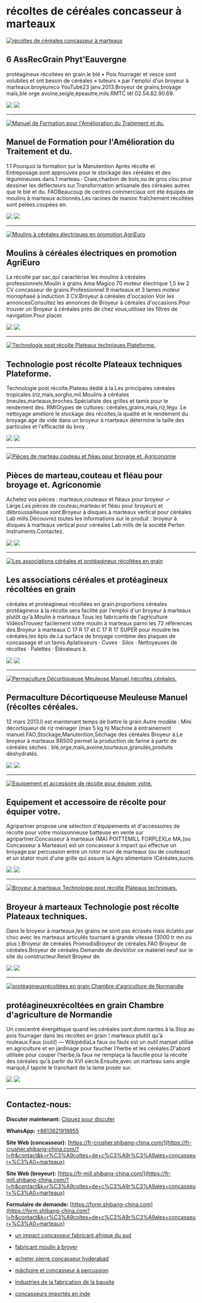 # récoltes de céréales concasseur à marteaux

<a href="https://swt.shibang-china.com/?l=fr&img&k=r%C3%A9coltes+de+c%C3%A9r%C3%A9ales+concasseur+%C3%A0+marteaux" target="_blank">![récoltes de céréales concasseur à marteaux](http://static.shibang-china.com/all-800x300/1264.jpg)</a>

## 6 AssRecGrain Phyt&#39;Eauvergne
protéagineux récoltées en grain.le blé.• Pois fourrager et vesce sont volubiles et ont besoin de céréales « tuteurs ».par l&#39;emploi d&#39;un broyeur à marteaux.broyeureco YouTube23 janv.2013.Broyeur de grains,broyage maïs,blé orge avoine,seigle,épeautre,mils.RMTC tél 02.54.82.90.69.


<a href="https://whatsapp.shibangsoft.com/WhatsApp.php" target="_blank" title="WhatsApp">![](http://static.shibang-china.com/icon/whatsapp.png)</a> <a href="https://swt.shibang-china.com/?l=fr&icon&k=r%C3%A9coltes+de+c%C3%A9r%C3%A9ales+concasseur+%C3%A0+marteaux" target="_blank">![](http://static.shibang-china.com/icon/chat-fr.png)</a>

---

<a href="https://swt.shibang-china.com/?l=fr&img&k=r%C3%A9coltes+de+c%C3%A9r%C3%A9ales+concasseur+%C3%A0+marteaux" target="_blank">![Manuel de Formation pour l&#39;Amélioration du Traitement et du.](http://static.shibang-china.com/all-800x300/501.jpg)</a>

## Manuel de Formation pour l&#39;Amélioration du Traitement et du.
1.1 Pourquoi la formation sur la Manutention Après récolte et Entreposage.sont approuvés pour le stockage des céréales et des légumineuses dans.1 marteau.· Craie,charbon de bois,ou de gros clou pour dessiner les déflecteurs sur.Transformation artisanale des céréales autres que le blé et du. FAOBeaucoup de centres commerciaux ont été équipés de moulins à marteaux actionnés.Les racines de manioc fraîchement récoltées sont pelées.coupées en.


<a href="https://whatsapp.shibangsoft.com/WhatsApp.php" target="_blank" title="WhatsApp">![](http://static.shibang-china.com/icon/whatsapp.png)</a> <a href="https://swt.shibang-china.com/?l=fr&icon&k=r%C3%A9coltes+de+c%C3%A9r%C3%A9ales+concasseur+%C3%A0+marteaux" target="_blank">![](http://static.shibang-china.com/icon/chat-fr.png)</a>

---

<a href="https://swt.shibang-china.com/?l=fr&img&k=r%C3%A9coltes+de+c%C3%A9r%C3%A9ales+concasseur+%C3%A0+marteaux" target="_blank">![Moulins à céréales électriques en promotion AgriEuro](http://static.shibang-china.com/all-800x300/1300.jpg)</a>

## Moulins à céréales électriques en promotion AgriEuro
La récolte par sac,qui caractérise les moulins à céréales professionnels.Moulin à grains Ama Magico 70 moteur électrique 1,5 kw 2 CV concasseur de grains.Professionnel 9 marteaux et 3 lames moteur monophasé à induction 3 CV.Broyeur à céréales d&#39;occasion Voir les annoncesConsultez les annonces de Broyeur à céréales d&#39;occasions.Pour trouver un Broyeur à céréales près de chez vous,utilisez les filtres de navigation.Pour placer.


<a href="https://whatsapp.shibangsoft.com/WhatsApp.php" target="_blank" title="WhatsApp">![](http://static.shibang-china.com/icon/whatsapp.png)</a> <a href="https://swt.shibang-china.com/?l=fr&icon&k=r%C3%A9coltes+de+c%C3%A9r%C3%A9ales+concasseur+%C3%A0+marteaux" target="_blank">![](http://static.shibang-china.com/icon/chat-fr.png)</a>

---

<a href="https://swt.shibang-china.com/?l=fr&img&k=r%C3%A9coltes+de+c%C3%A9r%C3%A9ales+concasseur+%C3%A0+marteaux" target="_blank">![Technologie post récolte Plateaux techniques Plateforme.](http://static.shibang-china.com/all-800x300/1011.jpg)</a>

## Technologie post récolte Plateaux techniques Plateforme.
Technologie post récolte.Plateau dédié à la.Les principales céréales tropicales (riz,maïs,sorgho,mil.Moulins à céréales (meules,marteaux,broches.Spécialiste des grilles et tamis pour le rendement des. RMIGtypes de cultures: céréales,grains,maïs,riz,légu .Le nettoyage améliore le stockage des récoltes,la qualité et le rendement du broyage.age de vide dans un broyeur à marteaux détermine la taille des particules et l&#39;efficacité du broy .


<a href="https://whatsapp.shibangsoft.com/WhatsApp.php" target="_blank" title="WhatsApp">![](http://static.shibang-china.com/icon/whatsapp.png)</a> <a href="https://swt.shibang-china.com/?l=fr&icon&k=r%C3%A9coltes+de+c%C3%A9r%C3%A9ales+concasseur+%C3%A0+marteaux" target="_blank">![](http://static.shibang-china.com/icon/chat-fr.png)</a>

---

<a href="https://swt.shibang-china.com/?l=fr&img&k=r%C3%A9coltes+de+c%C3%A9r%C3%A9ales+concasseur+%C3%A0+marteaux" target="_blank">![Pièces de marteau,couteau et fléau pour broyage et. Agriconomie](http://static.shibang-china.com/all-800x300/116.jpg)</a>

## Pièces de marteau,couteau et fléau pour broyage et. Agriconomie
Achetez vos pièces : marteaux,couteaux et fléaux pour broyeur ✓ Large.Les pièces de couteau,marteau et fléau pour broyeurs et débroussailleuse sont.Broyeur à disques à marteaux vertical pour céréales Lab mills.Découvrez toutes les informations sur le produit : broyeur à disques à marteaux vertical pour céréales Lab mills de la société Perten Instruments.Contactez.


<a href="https://whatsapp.shibangsoft.com/WhatsApp.php" target="_blank" title="WhatsApp">![](http://static.shibang-china.com/icon/whatsapp.png)</a> <a href="https://swt.shibang-china.com/?l=fr&icon&k=r%C3%A9coltes+de+c%C3%A9r%C3%A9ales+concasseur+%C3%A0+marteaux" target="_blank">![](http://static.shibang-china.com/icon/chat-fr.png)</a>

---

<a href="https://swt.shibang-china.com/?l=fr&img&k=r%C3%A9coltes+de+c%C3%A9r%C3%A9ales+concasseur+%C3%A0+marteaux" target="_blank">![Les associations céréales et protéagineux récoltées en grain](http://static.shibang-china.com/all-800x300/729.jpg)</a>

## Les associations céréales et protéagineux récoltées en grain
céréales et protéagineux récoltées en grain.proportions céréales protéagineux à la récolte.sera facilité par l&#39;emploi d&#39;un broyeur à marteaux plutôt qu&#39;à.Moulin à marteaux Tous les fabricants de l&#39;agriculture VidéosTrouvez facilement votre moulin à marteaux parmi les 72 références des.Broyeur à marteaux C 17 R 17 et C 17 R 17 SUPER pour moudre les céréales,les épis de.La surface de broyage combine des plaques de concassage et un tamis.Aplatisseurs &middot; Cuves &middot; Silos &middot; Nettoyeuses de récoltes &middot; Palettes &middot; Élévateurs à.


<a href="https://whatsapp.shibangsoft.com/WhatsApp.php" target="_blank" title="WhatsApp">![](http://static.shibang-china.com/icon/whatsapp.png)</a> <a href="https://swt.shibang-china.com/?l=fr&icon&k=r%C3%A9coltes+de+c%C3%A9r%C3%A9ales+concasseur+%C3%A0+marteaux" target="_blank">![](http://static.shibang-china.com/icon/chat-fr.png)</a>

---

<a href="https://swt.shibang-china.com/?l=fr&img&k=r%C3%A9coltes+de+c%C3%A9r%C3%A9ales+concasseur+%C3%A0+marteaux" target="_blank">![Permaculture Décortiqueuse Meuleuse Manuel (récoltes céréales.](http://static.shibang-china.com/all-800x300/1299.jpg)</a>

## Permaculture Décortiqueuse Meuleuse Manuel (récoltes céréales.
12 mars 2013.Il est maintenant temps de battre le grain.Autre modèle : Mini décortiqueur de riz ménager (max 5 kg h) Machine à entrainement manuel.FAO,Stockage,Manutention,Séchage des céréales Broyeur à.Le broyeur à marteaux BR500 permet la production de farine à partir de céréales sèches : blé,orge,maïs,avoine,tourteaux,granulés,produits déshydratés.


<a href="https://whatsapp.shibangsoft.com/WhatsApp.php" target="_blank" title="WhatsApp">![](http://static.shibang-china.com/icon/whatsapp.png)</a> <a href="https://swt.shibang-china.com/?l=fr&icon&k=r%C3%A9coltes+de+c%C3%A9r%C3%A9ales+concasseur+%C3%A0+marteaux" target="_blank">![](http://static.shibang-china.com/icon/chat-fr.png)</a>

---

<a href="https://swt.shibang-china.com/?l=fr&img&k=r%C3%A9coltes+de+c%C3%A9r%C3%A9ales+concasseur+%C3%A0+marteaux" target="_blank">![Equipement et accessoire de récolte pour équiper votre.](http://static.shibang-china.com/all-800x300/448.jpg)</a>

## Equipement et accessoire de récolte pour équiper votre.
Agripartner propose une sélection d&#39;équipements et d&#39;accessoires de récolte pour votre moissonneuse batteuse en vente sur agripartner.Concasseur à marteaux (MA) POITTEMILL FORPLEXLe MA,(ou Concasseur à Marteaux) est un concasseur à impact qui effectue un broyage par percussion entre un rotor muni de marteaux (ou de couteaux) et un stator muni d&#39;une grille qui assure la.Agro alimentaire (Céréales,sucre.


<a href="https://whatsapp.shibangsoft.com/WhatsApp.php" target="_blank" title="WhatsApp">![](http://static.shibang-china.com/icon/whatsapp.png)</a> <a href="https://swt.shibang-china.com/?l=fr&icon&k=r%C3%A9coltes+de+c%C3%A9r%C3%A9ales+concasseur+%C3%A0+marteaux" target="_blank">![](http://static.shibang-china.com/icon/chat-fr.png)</a>

---

<a href="https://swt.shibang-china.com/?l=fr&img&k=r%C3%A9coltes+de+c%C3%A9r%C3%A9ales+concasseur+%C3%A0+marteaux" target="_blank">![Broyeur à marteaux Technologie post récolte Plateaux techniques.](http://static.shibang-china.com/all-800x300/889.jpg)</a>

## Broyeur à marteaux Technologie post récolte Plateaux techniques.
Dans le broyeur à marteaux,les grains ne sont pas écrasés mais éclatés par choc avec les marteaux articulés tournant à grande vitesse (3000 tr mn ou plus ).Broyeur de céréales PromodisBroyeur de céréales.FAO Broyeur de céréales.Broyeur de céréales Demande de devisVoir ce matériel neuf sur le site du constructeur.Reixit Broyeur de.


<a href="https://whatsapp.shibangsoft.com/WhatsApp.php" target="_blank" title="WhatsApp">![](http://static.shibang-china.com/icon/whatsapp.png)</a> <a href="https://swt.shibang-china.com/?l=fr&icon&k=r%C3%A9coltes+de+c%C3%A9r%C3%A9ales+concasseur+%C3%A0+marteaux" target="_blank">![](http://static.shibang-china.com/icon/chat-fr.png)</a>

---

<a href="https://swt.shibang-china.com/?l=fr&img&k=r%C3%A9coltes+de+c%C3%A9r%C3%A9ales+concasseur+%C3%A0+marteaux" target="_blank">![protéagineuxrécoltées en grain Chambre d&#39;agriculture de Normandie](http://static.shibang-china.com/all-800x300/164.jpg)</a>

## protéagineuxrécoltées en grain Chambre d&#39;agriculture de Normandie
Un concentré énergétique quand les céréales sont domi nantes à la.Stop au pois fourrager dans les récoltes en grain !.marteaux plutôt qu&#39;à rouleaux.Faux (outil) — WikipédiaLa faux ou faulx est un outil manuel utilisé en agriculture et en jardinage pour faucher l&#39;herbe et les céréales.D&#39;abord utilisée pour couper l&#39;herbe,la faux ne remplaça la faucille pour la récolte des céréales qu&#39;à partir du XVI siècle.Ensuite,avec un marteau sans angle marqué,il tapote le tranchant de la lame posée sur.


<a href="https://whatsapp.shibangsoft.com/WhatsApp.php" target="_blank" title="WhatsApp">![](http://static.shibang-china.com/icon/whatsapp.png)</a> <a href="https://swt.shibang-china.com/?l=fr&icon&k=r%C3%A9coltes+de+c%C3%A9r%C3%A9ales+concasseur+%C3%A0+marteaux" target="_blank">![](http://static.shibang-china.com/icon/chat-fr.png)</a>

---
## Contactez-nous:

**Discuter maintenant:** [Cliquez pour discuter](https://swt.shibang-china.com?l=fr&contact&k=r%C3%A9coltes+de+c%C3%A9r%C3%A9ales+concasseur+%C3%A0+marteaux)

**WhatsApp:**  [+8613621919955](https://whatsapp.shibangsoft.com/WhatsApp.php)

**Site Web (concasseur):** [https://fr-crusher.shibang-china.com/](https://fr-crusher.shibang-china.com/?l=fr&contact&k=r%C3%A9coltes+de+c%C3%A9r%C3%A9ales+concasseur+%C3%A0+marteaux)

**Site Web (broyeur):** [https://fr-mill.shibang-china.com/](https://fr-mill.shibang-china.com/?l=fr&contact&k=r%C3%A9coltes+de+c%C3%A9r%C3%A9ales+concasseur+%C3%A0+marteaux)

**Formulaire de demande:** [https://form.shibang-china.com](https://form.shibang-china.com?l=fr&contact&k=r%C3%A9coltes+de+c%C3%A9r%C3%A9ales+concasseur+%C3%A0+marteaux)

* [un impact concasseur fabricant afrique du sud](../50/un%20impact%20concasseur%20fabricant%20afrique%20du%20sud.md)

* [fabricant moulin à broyer](../49/fabricant%20moulin%20%C3%A0%20broyer.md)

* [acheter pierre concasseur hyderabad](../49/acheter%20pierre%20concasseur%20hyderabad.md)

* [mâchoire et concasseur à percussion](../52/m%C3%A2choire%20et%20concasseur%20%C3%A0%20percussion.md)

* [industries de la fabrication de la bauxite](../44/industries%20de%20la%20fabrication%20de%20la%20bauxite.md)

* [concasseurs importés en inde](../48/concasseurs%20import%C3%A9s%20en%20inde.md)